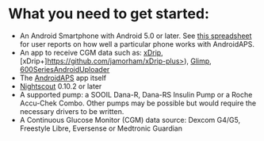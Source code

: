 
# What you need to get started:

* An Android Smartphone with Android 5.0 or later. See [this spreadsheet](https://docs.google.com/spreadsheets/d/1gZAsN6f0gv6tkgy9EBsYl0BQNhna0RDqA9QGycAqCQc/edit?usp=sharing) for user reports on how well a particular phone works with AndroidAPS.
* An app to receive CGM data such as: [xDrip](http://stephenblackwasalreadytaken.github.io/xDrip/), [xDrip+]https://github.com/jamorham/xDrip-plus>), [Glimp](http://www.nightscout.info/wiki/welcome/nightscout-for-libre),  [600SeriesAndroidUploader](https://github.com/pazaan/600SeriesAndroidUploader)
* The [AndroidAPS](https://github.com/MilosKozak/AndroidAPS) app itself
* [Nightscout](https://github.com/nightscout/cgm-remote-monitor>) 0.10.2 or later
* A supported pump: a SOOIL Dana-R, Dana-RS Insulin Pump or a Roche Accu-Chek Combo. Other pumps may be possible but would require the necessary drivers to be written.
* A Continuous Glucose Monitor (CGM) data source: Dexcom G4/G5, Freestyle Libre, Eversense or Medtronic Guardian